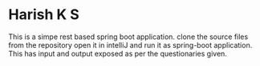 # Harish K S
This is a simpe rest based spring boot application. clone the source files from the repository open it in intelliJ and run it as spring-boot application. This has input and output exposed as per the questionaries given.
